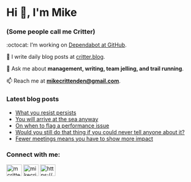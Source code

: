 # Hi 👋, I'm Mike
### (Some people call me Critter)

:octocat: I’m working on [Dependabot at GitHub](https://github.com/features/security).

📝 I write daily blog posts at [critter.blog](https://critter.blog).

💬 Ask me about **management, writing, team jelling, and trail running**.

📫 Reach me at **mikecrittenden@gmail.com**.

### Latest blog posts
<!-- BLOG-POST-LIST:START -->
- [What you resist persists](https://critter.blog/2023/08/31/what-you-resist-persists/)
- [You will arrive at the sea anyway](https://critter.blog/2023/08/30/you-will-arrive-at-the-sea-anyway/)
- [On when to flag a performance issue](https://critter.blog/2023/08/29/on-when-to-flag-a-performance-issue/)
- [Would you still do that thing if you could never tell anyone about it?](https://critter.blog/2023/08/28/would-you-still-do-that-thing-if-you-could-never-tell-anyone-about-it/)
- [Fewer meetings means you have to show more impact](https://critter.blog/2023/08/25/fewer-meetings-means-you-have-to-show-more-impact/)
<!-- BLOG-POST-LIST:END -->

<h3 align="left">Connect with me:</h3>
<p align="left">
<a href="https://twitter.com/mcrittenden" target="blank"><img align="center" src="https://raw.githubusercontent.com/rahuldkjain/github-profile-readme-generator/master/src/images/icons/Social/twitter.svg" alt="mcrittenden" height="30" width="40" /></a>
<a href="https://linkedin.com/in/mikecrittenden" target="blank"><img align="center" src="https://raw.githubusercontent.com/rahuldkjain/github-profile-readme-generator/master/src/images/icons/Social/linked-in-alt.svg" alt="mikecrittenden" height="30" width="40" /></a>
<a href="https://critter.blog/feed/" target="blank"><img align="center" src="https://raw.githubusercontent.com/rahuldkjain/github-profile-readme-generator/master/src/images/icons/Social/rss.svg" alt="https://critter.blog/feed/" height="30" width="40" /></a>
</p>
